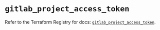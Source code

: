 # `gitlab_project_access_token`

Refer to the Terraform Registry for docs: [`gitlab_project_access_token`](https://registry.terraform.io/providers/gitlabhq/gitlab/17.7.0/docs/resources/project_access_token).
